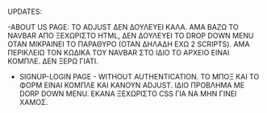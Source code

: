 UPDATES:

-ABOUT US PAGE: ΤΟ ADJUST ΔΕΝ ΔΟΥΛΕΥΕΙ ΚΑΛΑ. ΑΜΑ ΒΑΖΩ ΤΟ NAVBAR ΑΠΟ ΞΕΧΩΡΙΣΤΟ HTML, ΔΕΝ ΔΟΥΛΕΥΕΙ ΤΟ DROP DOWN MENU ΟΤΑΝ ΜΙΚΡΑΙΝΕΙ ΤΟ ΠΑΡΑΘΥΡΟ (ΟΤΑΝ ΔΗΛΑΔΗ ΕΧΩ 2 SCRIPTS). ΑΜΑ ΠΕΡΙΚΛΕΙΩ ΤΟΝ ΚΩΔΙΚΑ ΤΟΥ NAVBAR ΣΤΟ ΙΔΙΟ ΤΟ ΑΡΧΕΙΟ ΕΙΝΑΙ ΚΟΜΠΛΕ. ΔΕΝ ΞΕΡΩ ΓΙΑΤΙ. 

- SIGNUP-LOGIN PAGE - WITHOUT AUTHENTICATION. ΤΟ ΜΠΟΞ ΚΑΙ ΤΟ ΦΟΡΜ ΕΙΝΑΙ ΚΟΜΠΛΕ ΚΑΙ ΚΑΝΟΥΝ ADJUST. ΙΔΙΟ ΠΡΟΒΛΗΜΑ ΜΕ DORP DOWN MENU. ΕΚΑΝΑ ΞΕΧΩΡΙΣΤΟ CSS ΓΙΑ ΝΑ ΜΗΝ ΓΙΝΕΙ ΧΑΜΟΣ.